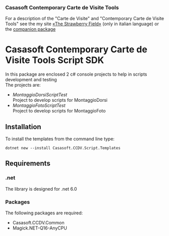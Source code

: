 ### Casasoft Contemporary Carte de Visite Tools

For a description of the "Carte de Visite" and  "Contemporary Carte de Visite Tools"
see the my site [«The Strawberry Field»](https://strawberryfield.altervista.org/carte_de_visite/)
(only in italian language) or the [companion package](https://www.nuget.org/packages/Casasoft.CCDV.Common/)

# Casasoft Contemporary Carte de Visite Tools Script SDK

In this package are enclosed 2 c# console projects to help
in scripts development and testing  
The projects are:
- *MontaggioDorsiScriptTest*  
Project to develop scripts for MontaggioDorsi
- *MontaggioFotoScriptTest*  
Project to develop scripts for MontaggioFoto



## Installation

To install the templates from the command line type:
~~~
dotnet new --install Casasoft.CCDV.Script.Templates 
~~~

## Requirements

### .net

The library is designed for .net 6.0

### Packages

The following packages are required:

- Casasoft.CCDV.Common 
- Magick.NET-Q16-AnyCPU 
